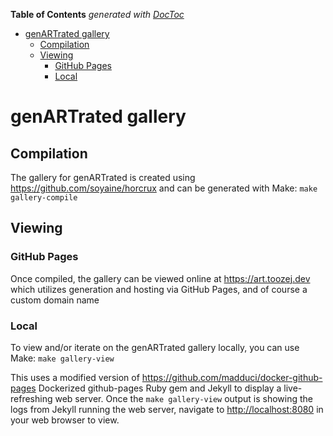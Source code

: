 <!-- START doctoc generated TOC please keep comment here to allow auto update -->
<!-- DON'T EDIT THIS SECTION, INSTEAD RE-RUN doctoc TO UPDATE -->
**Table of Contents**  *generated with [DocToc](https://github.com/thlorenz/doctoc)*

- [genARTrated gallery](#genartrated-gallery)
  - [Compilation](#compilation)
  - [Viewing](#viewing)
    - [GitHub Pages](#github-pages)
    - [Local](#local)

<!-- END doctoc generated TOC please keep comment here to allow auto update -->

# genARTrated gallery

## Compilation
The gallery for genARTrated is created using <https://github.com/soyaine/horcrux> and can be generated with Make:
`make gallery-compile`

## Viewing
### GitHub Pages
Once compiled, the gallery can be viewed online at <https://art.toozej.dev> which utilizes generation and hosting via GitHub Pages, and of course a custom domain name

### Local
To view and/or iterate on the genARTrated gallery locally, you can use Make:
`make gallery-view`

This uses a modified version of <https://github.com/madduci/docker-github-pages> Dockerized github-pages Ruby gem and Jekyll to display a live-refreshing web server. Once the `make gallery-view` output is showing the logs from Jekyll running the web server, navigate to <http://localhost:8080> in your web browser to view.
